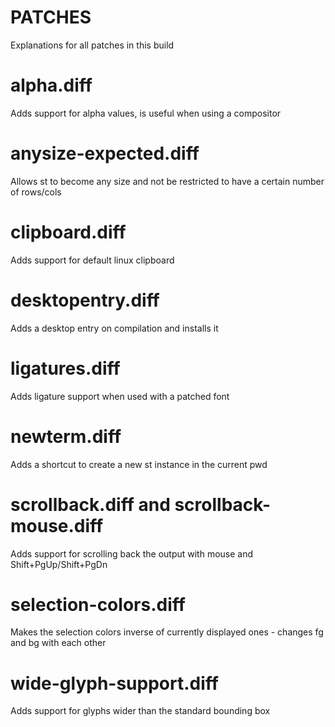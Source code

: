 # **PATCHES**
Explanations for all patches in this build

# alpha.diff
Adds support for alpha values, is useful when using a compositor

# anysize-expected.diff
Allows st to become any size and not be restricted to have a certain number of rows/cols

# clipboard.diff
Adds support for default linux clipboard

# desktopentry.diff
Adds a desktop entry on compilation and installs it

# ligatures.diff
Adds ligature support when used with a patched font

# newterm.diff
Adds a shortcut to create a new st instance in the current pwd

# scrollback.diff and scrollback-mouse.diff
Adds support for scrolling back the output with mouse and Shift+PgUp/Shift+PgDn

# selection-colors.diff
Makes the selection colors inverse of currently displayed ones - changes fg and bg with each other

# wide-glyph-support.diff
Adds support for glyphs wider than the standard bounding box
